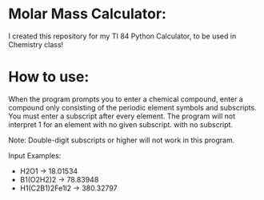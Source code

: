 # Molar Mass Calculator:
I created this repository for my TI 84 Python Calculator, to be used in Chemistry class!

# How to use:
When the program prompts you to enter a chemical compound, enter a compound only consisting of the periodic element symbols and subscripts. 
You must enter a subscript after every element. The program will not interpret 1 for an element with no given subscript.
with no subscript.

Note: Double-digit subscripts or higher will not work in this program.

Input Examples:
* H2O1 -> 18.01534
* B1(O2H2)2 -> 78.83948
* H1(C2B1)2Fe1I2 -> 380.32797
